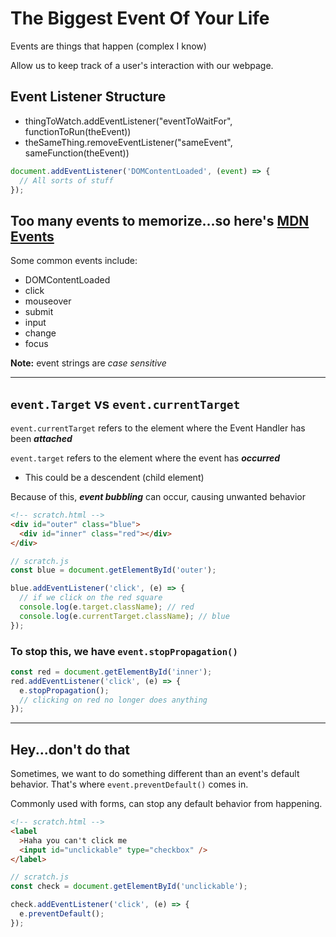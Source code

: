 # The Biggest Event Of Your Life

Events are things that happen (complex I know)

Allow us to keep track of a user's interaction with our webpage.

## Event Listener Structure

- thingToWatch.addEventListener("eventToWaitFor", functionToRun(theEvent))
- theSameThing.removeEventListener("sameEvent", sameFunction(theEvent))

```js
document.addEventListener('DOMContentLoaded', (event) => {
  // All sorts of stuff
});
```

## Too many events to memorize...so here's [MDN Events](https://developer.mozilla.org/en-US/docs/Web/Events)

Some common events include:

- DOMContentLoaded
- click
- mouseover
- submit
- input
- change
- focus

**Note:** event strings are _case sensitive_

---

## `event.Target` vs `event.currentTarget`

`event.currentTarget` refers to the element where the Event Handler has been **_attached_**

`event.target` refers to the element where the event has **_occurred_**

- This could be a descendent (child element)

Because of this, **_event bubbling_** can occur, causing unwanted behavior

```html
<!-- scratch.html -->
<div id="outer" class="blue">
  <div id="inner" class="red"></div>
</div>
```

```js
// scratch.js
const blue = document.getElementById('outer');

blue.addEventListener('click', (e) => {
  // if we click on the red square
  console.log(e.target.className); // red
  console.log(e.currentTarget.className); // blue
});
```

### To stop this, we have `event.stopPropagation()`

```js
const red = document.getElementById('inner');
red.addEventListener('click', (e) => {
  e.stopPropagation();
  // clicking on red no longer does anything
});
```

---

## Hey...don't do that

Sometimes, we want to do something different than an event's default behavior. That's where `event.preventDefault()` comes in.

Commonly used with forms, can stop any default behavior from happening.

```html
<!-- scratch.html -->
<label
  >Haha you can't click me
  <input id="unclickable" type="checkbox" />
</label>
```

```js
// scratch.js
const check = document.getElementById('unclickable');

check.addEventListener('click', (e) => {
  e.preventDefault();
});
```
